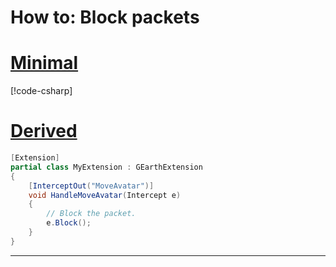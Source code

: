 # How to: Block packets

# [Minimal](#tab/minimal)

[!code-csharp[](~/src/examples/packets/minimal/Program.cs?name=block-packets)]

# [Derived](#tab/derived)

```csharp
[Extension]
partial class MyExtension : GEarthExtension
{
    [InterceptOut("MoveAvatar")]
    void HandleMoveAvatar(Intercept e)
    {
        // Block the packet.
        e.Block();
    }
}
```
---
